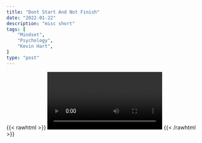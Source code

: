 ```yaml
---
title: "Dont Start And Not Finish"
date: "2022-01-22"
description: "misc short"
tags: [
    "Mindset",
    "Psychology",
    "Kevin Hart",
]
type: "post"
---
```

{{< rawhtml >}}
    <video width="auto" height="auto" controls>
        <source src="https://clips.dev00ps.com/MISC/dont_start_and_not_finish.mp4" type="video/mp4"> 
    </video>
{{< /rawhtml >}}    